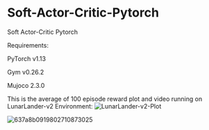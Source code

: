 # Soft-Actor-Critic-Pytorch
Soft Actor-Critic Pytorch

Requirements: 

PyTorch v1.13

Gym v0.26.2

Mujoco 2.3.0

This is the average of 100 episode reward plot and video running on LunarLander-v2 Environment:
![LunarLander-v2-Plot](https://user-images.githubusercontent.com/29249318/202924171-180c427e-b6cb-448f-98c1-61df02d44854.png)


![637a8b0919802710873025](https://user-images.githubusercontent.com/29249318/202924145-19f88304-bab8-4827-a52c-4dbf8dd4b5d9.gif)

